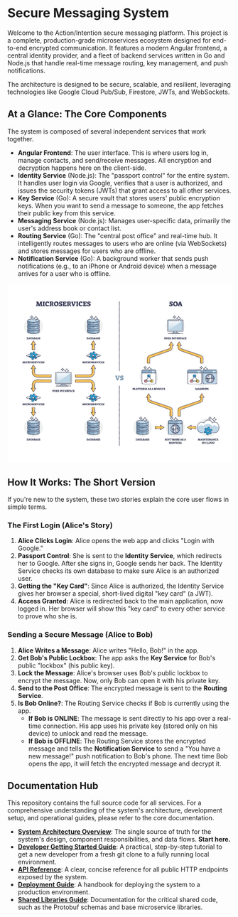 # **Secure Messaging System**

Welcome to the Action/Intention secure messaging platform. This project is a complete, production-grade microservices ecosystem designed for end-to-end encrypted communication. It features a modern Angular frontend, a central identity provider, and a fleet of backend services written in Go and Node.js that handle real-time message routing, key management, and push notifications.

The architecture is designed to be secure, scalable, and resilient, leveraging technologies like Google Cloud Pub/Sub, Firestore, JWTs, and WebSockets.

## **At a Glance: The Core Components**

The system is composed of several independent services that work together.

* **Angular Frontend**: The user interface. This is where users log in, manage contacts, and send/receive messages. All encryption and decryption happens here on the client-side.
* **Identity Service** (Node.js): The "passport control" for the entire system. It handles user login via Google, verifies that a user is authorized, and issues the security tokens (JWTs) that grant access to all other services.
* **Key Service** (Go): A secure vault that stores users' public encryption keys. When you want to send a message to someone, the app fetches their public key from this service.
* **Messaging Service** (Node.js): Manages user-specific data, primarily the user's address book or contact list.
* **Routing Service** (Go): The "central post office" and real-time hub. It intelligently routes messages to users who are online (via WebSockets) and stores messages for users who are offline.
* **Notification Service** (Go): A background worker that sends push notifications (e.g., to an iPhone or Android device) when a message arrives for a user who is offline.


![generic architecture, see docs for full architecture](docs/images/image1.png)

## **How It Works: The Short Version**

If you're new to the system, these two stories explain the core user flows in simple terms.

### **The First Login (Alice's Story)**

1. **Alice Clicks Login**: Alice opens the web app and clicks "Login with Google."
2. **Passport Control**: She is sent to the **Identity Service**, which redirects her to Google. After she signs in, Google sends her back. The Identity Service checks its own database to make sure Alice is an authorized user.
3. **Getting the "Key Card"**: Since Alice is authorized, the Identity Service gives her browser a special, short-lived digital "key card" (a JWT).
4. **Access Granted**: Alice is redirected back to the main application, now logged in. Her browser will show this "key card" to every other service to prove who she is.

### **Sending a Secure Message (Alice to Bob)**

1. **Alice Writes a Message**: Alice writes "Hello, Bob\!" in the app.
2. **Get Bob's Public Lockbox**: The app asks the **Key Service** for Bob's public "lockbox" (his public key).
3. **Lock the Message**: Alice's browser uses Bob's public lockbox to encrypt the message. Now, only Bob can open it with his private key.
4. **Send to the Post Office**: The encrypted message is sent to the **Routing Service**.
5. **Is Bob Online?**: The Routing Service checks if Bob is currently using the app.
    * **If Bob is ONLINE**: The message is sent directly to his app over a real-time connection. His app uses his private key (stored only on his device) to unlock and read the message.
    * **If Bob is OFFLINE**: The Routing Service stores the encrypted message and tells the **Notification Service** to send a "You have a new message\!" push notification to Bob's phone. The next time Bob opens the app, it will fetch the encrypted message and decrypt it.

## **Documentation Hub**

This repository contains the full source code for all services. For a comprehensive understanding of the system's architecture, development setup, and operational guides, please refer to the core documentation.

* [**System Architecture Overview**](docs/architecture.md): The single source of truth for the system's design, component responsibilities, and data flows. **Start here.**
* [**Developer Getting Started Guide**](docs/developer.md): A practical, step-by-step tutorial to get a new developer from a fresh git clone to a fully running local environment.
* [**API Reference**](docs/api.md): A clear, concise reference for all public HTTP endpoints exposed by the system.
* [**Deployment Guide**](docs/deployment.md): A handbook for deploying the system to a production environment.
* [**Shared Libraries Guide**](docs/shared_libs.md): Documentation for the critical shared code, such as the Protobuf schemas and base microservice libraries.